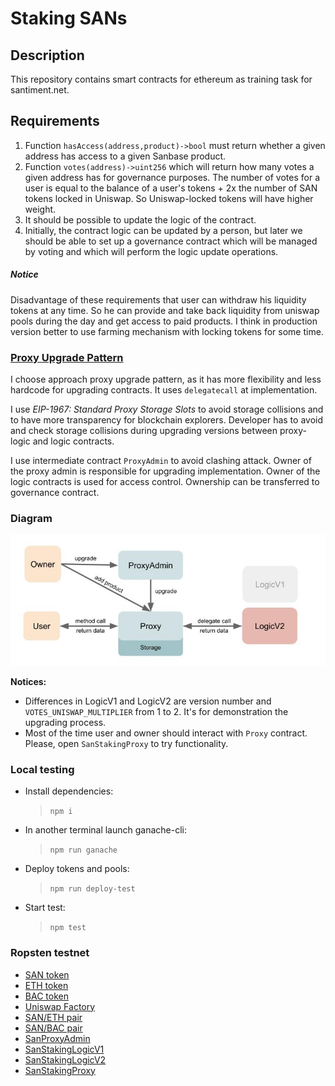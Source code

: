 # Staking SANs

## Description

This repository contains smart contracts for ethereum as training task for santiment.net.

## Requirements

1. Function `hasAccess(address,product)->bool` must return whether a given address has access to a given Sanbase 
   product.
2. Function `votes(address)->uint256` which will return how many votes a given address has for governance purposes.
   The number of votes for a user is equal to the balance of a user's tokens + 2x the number of SAN tokens locked in 
   Uniswap. So Uniswap-locked tokens will have higher weight.
3. It should be possible to update the logic of the contract. 
4. Initially, the contract logic can be updated by a person, but later we should be able to set up a governance contract 
   which will be managed by voting and which will perform the logic update operations.

##### Notice
Disadvantage of these requirements that user can withdraw his liquidity tokens at any time. So he can provide and take back 
liquidity from uniswap pools during the day and get access to paid products. I think in production version better to use 
farming mechanism with locking tokens for some time.

### [Proxy Upgrade Pattern](https://docs.openzeppelin.com/upgrades-plugins/1.x/proxies)

I choose approach proxy upgrade pattern, as it has more flexibility and less hardcode for upgrading contracts. 
It uses `delegatecall` at implementation. 

I use *EIP-1967: Standard Proxy Storage Slots* to avoid storage collisions and to have more transparency for blockchain explorers. 
Developer has to avoid and check storage collisions during upgrading versions between proxy-logic and logic contracts.

I use intermediate contract `ProxyAdmin` to avoid clashing attack. Owner of the proxy admin is responsible for upgrading 
implementation. Owner of the logic contracts is used for access control. Ownership can be transferred to governance contract.

### Diagram

![Diagram](./diagram.jpg)

**Notices:**
* Differences in LogicV1 and LogicV2 are version number and `VOTES_UNISWAP_MULTIPLIER` from 1 to 2. It's for demonstration
the upgrading process.
* Most of the time user and owner should interact with `Proxy` contract. Please, open `SanStakingProxy` to try functionality.

### Local testing

* Install dependencies:
  > `npm i`
* In another terminal launch ganache-cli:
  > `npm run ganache`
* Deploy tokens and pools:
  > `npm run deploy-test`
* Start test:
  > `npm test`

### Ropsten testnet

* [SAN token](https://ropsten.etherscan.io/address/0x500CCDe2196A08db6A5D134c84eCd5e42Da1C0C0)
* [ETH token](https://ropsten.etherscan.io/address/0x49C0EED4B2da67eeac09eeC6d98f45FCf8f6Fba2)
* [BAC token](https://ropsten.etherscan.io/address/0xdcf8999016c21B6645219b1d7a2a6942c475cC9d)
* [Uniswap Factory](https://ropsten.etherscan.io/address/0x5C69bEe701ef814a2B6a3EDD4B1652CB9cc5aA6f)
* [SAN/ETH pair](https://ropsten.etherscan.io/address/0x828f5Ea417376BEd7A554D7e55319B502Fd4aBB2)
* [SAN/BAC pair](https://ropsten.etherscan.io/address/0x1BCdda834611f05dB774731084dE87c18530B3AB)
* [SanProxyAdmin](https://ropsten.etherscan.io/address/0x5a069773d764d1efbe4f3fF0E0F326a88E960240)
* [SanStakingLogicV1](https://ropsten.etherscan.io/address/0xac47f49579c1Aabc231502007fA056635Fc7dDa8)
* [SanStakingLogicV2](https://ropsten.etherscan.io/address/0x50A670ca720c0c9E9ad4C85bE6943a410aD47147)
* [SanStakingProxy](https://ropsten.etherscan.io/address/0x3CCA578EaC0b634BaeeD45CCFd5ebB42B05E8d55)
